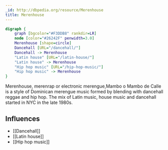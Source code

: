 ```yaml
---
_id: http://dbpedia.org/resource/Merenhouse
title: Merenhouse
---
```


```dot
digraph {
	graph [bgcolor="#F3DDB8" rankdir=LR]
	node [color="#26242F" penwidth=3.0]
	Merenhouse [shape=circle]
	Dancehall [URL="/dancehall/"]
	Dancehall -> Merenhouse
	"Latin house" [URL="/latin-house/"]
	"Latin house" -> Merenhouse
	"Hip hop music" [URL="/hip-hop-music/"]
	"Hip hop music" -> Merenhouse
}
```

Merenhouse, merenrap or electronic merengue,Mambo o Mambo de Calle is a style of Dominican merengue music formed by blending with dancehall reggae and hip hop. The mix of Latin music, house music and dancehall started in NYC in the late 1980s.

## Influences

- [[Dancehall]]
- [[Latin house]]
- [[Hip hop music]]
